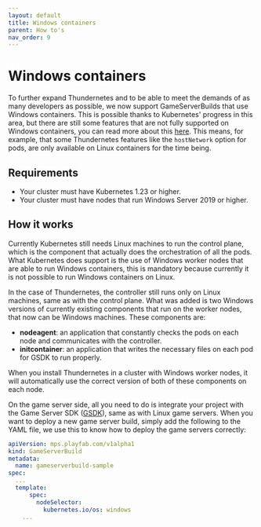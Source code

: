 ```yaml
---
layout: default
title: Windows containers
parent: How to's
nav_order: 9
---
```


# Windows containers

To further expand Thundernetes and to be able to meet the demands of as many developers as possible, we now support GameServerBuilds that use Windows containers. This is possible thanks to Kubernetes' progress in this area, but there are still some features that are not fully supported on Windows containers, you can read more about this [here](https://kubernetes.io/docs/setup/production-environment/windows/intro-windows-in-kubernetes/). This means, for example, that some Thundernetes features like the `hostNetwork` option for pods, are only available on Linux containers for the time being.

## Requirements

- Your cluster must have Kubernetes 1.23 or higher.
- Your cluster must have nodes that run Windows Server 2019 or higher.

## How it works

Currently Kubernetes still needs Linux machines to run the control plane, which is the component that actually does the orchestration of all the pods. What Kubernetes does support is the use of Windows worker nodes that are able to run Windows containers, this is mandatory because currently it is not possible to run Windows containers on Linux.

In the case of Thundernetes, the controller still runs only on Linux machines, same as with the control plane. What was added is two Windows versions of currently existing components that run on the worker nodes, that now can be Windows machines. These components are:

- **nodeagent**: an application that constantly checks the pods on each node and communicates with the controller.
- **initcontainer**: an application that writes the necessary files on each pod for GSDK to run properly.

When you install Thundernetes in a cluster with Windows worker nodes, it will automatically use the correct version of both of these components on each node.

On the game server side, all you need to do is integrate your project with the Game Server SDK ([GSDK](https://github.com/PlayFab/gsdk)), same as with Linux game servers. When you want to deploy a new game server build, simply add the following to the YAML file, we use this to know how to deploy the game servers correctly:

```yaml
apiVersion: mps.playfab.com/v1alpha1
kind: GameServerBuild
metadata:
  name: gameserverbuild-sample
spec:
  ...
  template:
      spec:
        nodeSelector:
          kubernetes.io/os: windows
    ...
```